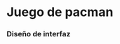 # Juego de pacman

<h3>Diseño de interfaz</h3>
<img href="https://i.imgur.com/GfthGlQ.png" style="border-radius: 15px;" width="250px"></img>